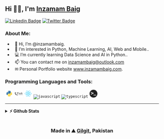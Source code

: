 ## Hi 🙋‍♂️, I'm [Inzamam Baig](https://github.com/inzamambaig/)

[![Linkedin Badge](https://img.shields.io/badge/LinkedIn-0077B5?style=for-the-badge&logo=linkedin&logoColor=white)](https://linkedin.com/in/inzamambaig/)
[![Twitter Badge](https://img.shields.io/badge/Twitter-1DA1F2?style=for-the-badge&logo=twitter&logoColor=white)](https://twitter.com/ibaaig)

### About Me:

- &nbsp; 👋 Hi, I’m @inzamambaig.
- &nbsp; 👀 I’m interested in Python, Machine Learning, AI, Web and Mobile..
- &nbsp; 💻 I’m currently learning Data Science and AI in Python..
- &nbsp; 📫 You can contact me on inzamambaig@outlook.com
- &nbsp; ✉ Personal Portfolio website www.inzamambaig.com.

### Programming Languages and Tools:

<code><img height="27" src="https://raw.githubusercontent.com/github/explore/80688e429a7d4ef2fca1e82350fe8e3517d3494d/topics/python/python.png" alt="Python"></code>
<code><img height="27" src="https://raw.githubusercontent.com/github/explore/80688e429a7d4ef2fca1e82350fe8e3517d3494d/topics/flask/flask.png" alt="Python"></code>
<code><img height="27" src="https://raw.githubusercontent.com/github/explore/80688e429a7d4ef2fca1e82350fe8e3517d3494d/topics/react/react.png" alt="react"></code>
<code><img height="27" src="https://user-images.githubusercontent.com/50735025/111870008-26005880-89a8-11eb-9da3-09faf8c80f9e.png" alt="javascript"></code>
<code><img height="27" src="https://user-images.githubusercontent.com/50735025/111870097-b048bc80-89a8-11eb-9cb4-d679c3f8bce5.png" alt="typescript"></code>
<code><img height="27" src="https://raw.githubusercontent.com/github/explore/80688e429a7d4ef2fca1e82350fe8e3517d3494d/topics/terminal/terminal.png" alt="terminal"></code>

<hr>
<details>	
  <summary><b>⚡ Github Stats</b></summary>

<img height="180em" src="https://github-readme-stats.vercel.app/api?username=inzamambaig&show_icons=true&hide_border=true&&count_private=true&include_all_commits=true" />
<img height="180em" src="https://github-readme-stats.vercel.app/api/top-langs/?username=inzamambaig&exclude_repo=KNN-Image-Classification&show_icons=true&hide_border=true&layout=compact&langs_count=8"/>
</details>

#

<div align="center">

### Made in ⛰ <a href="https://www.google.com/maps/place/Gilgit/@35.913728,74.3636992,14z/data=!4m5!3m4!1s0x38e649e3642543b1:0x40fd0ca3ca17282b!8m2!3d35.881911!4d74.4642861" target="_blank">Gilgit</a>, Pakistan
</div>
